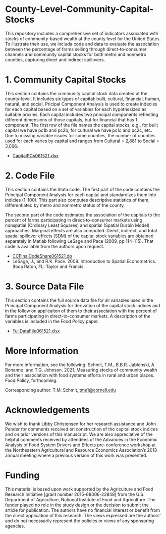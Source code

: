 # County-Level-Community-Capital-Stocks
This repository includes a comprehensive set of indicators associated with stocks of community-based wealth at the county level for the United States. To illustrate their use, we include code and data to evaluate the association between the percentage of farms selling through direct-to-consumer channels and community capital stocks for both metro and nonmetro counties, capturing direct and indirect spillovers.


# 1. Community Capital Stocks
This section contains the community capital stock data created at the county-level.  It includes six types of capital: built, cultural, financial, human, natural, and social. Pricipal Component Analysis is used to create indecies for each capital based on a set of variables for each hypothesized as suitable proxies. Each capital includes two principal components reflecting different dimensions of those capitals, but for financial that has 1 component. The first row of the file names the capital stocks; e.g., for built capital we have pc1b and pc2b, for cultural we have pc1c and pc2c, etc. Due to missing variable issues for some counties, the number of counties used for each varies by capital and ranges from Cultural = 2,881 to Social = 3,066.

- [CapitalPCs061521.xlsx](https://github.com/schmi-ny/County-Level-Community-Capital-Stocks/blob/main/CapitalPCs061521.xlsx)

# 2. Code File
This section contains the Stata code. The first part of the code contains the Principal Component Analysis for each capital and standardizes them into indicies (1-100). This part also computes descriptive statistics of them, differentiated by metro and nonmetro status of the county. 

The second part of the code estimates the association of the capitals to the percent of farms participating in direct-to-consumer markets using nonspatial (Ordinary Least Squares) and spatial (Spatial Durbin Model) approaches. Marginal effects are also computed. Direct, indirect, and total spatial spillover effects (SDM) of the capital stock variables are obtained separately in Matlab following LeSage and Pace (2009, pp 114-115). That code is available from the authors upon request.

- [CCFinalCodeShare061521.do](https://github.com/schmi-ny/County-Level-Community-Capital-Stocks/blob/main/CCFinalCodeShare061521.do)
- LeSage, J., and R.K. Pace. 2009. Introduction to Spatial Econometrics. Boca Raton, FL: Taylor and Francis.

# 3. Source Data File
This section contains the full source data file for all variables used in the Principal Component Analysis for derivation of the capital stock indices and in the follow on applicaiton of them to their association with the percent of farms participating in direct-to-consumer markets. A description of the variables is included in the Food Policy paper.  

- [FullDataFile061521.xlsx](https://github.com/schmi-ny/County-Level-Community-Capital-Stocks/blob/main/FullDataFile061521.xlsx)

# More Information
For more information, see the following:
Schmit, T.M., B.B.R. Jablonski, A. Bonanno, and T.G. Johnson. 2021. Measuring stocks of community wealth and their association with food systems efforts in rural and urban places. Food Policy, forthcoming.

Corresponding author: T.M. Schmit, tms1@cornell.edu

# Acknowledgements 
We wish to thank Libby Christensen for her research assistance and John Pender for comments received on construction of the capital stock indices and on prior versions of this manuscript. We are also appreciative of the helpful comments received by attendees of the Advances in the Economic Analysis of Food System Drivers and Effects pre-conference workshop at the Northeastern Agricultural and Resource Economics Association’s 2018 annual meeting where a previous version of this work was presented.

# Funding
This material is based upon work supported by the Agriculture and Food Research Initiative [grant number 2015-68006-22848] from the U.S. Department of Agriculture, National Institute of Food and Agriculture. The funder played no role in the study design or the decision to submit the article for publication. The authors have no financial interest or benefit from the direct application of this research. The views expressed are the authors’ and do not necessarily represent the policies or views of any sponsoring agencies.
